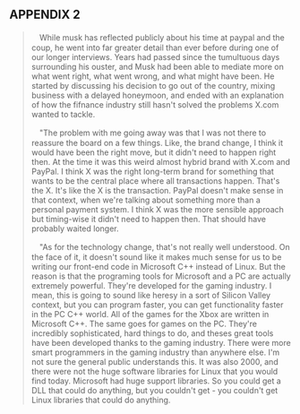 APPENDIX 2
---

>　While musk has reflected publicly about his time at paypal and the coup, he went into far greater detail than ever before during one of our longer interviews. Years had passed since the tumultuous days surrounding his ouster, and Musk had been able to mediate more on what went right, what went wrong, and what might have been. He started by discussing his decision to go out of the country, mixing business with a delayed honeymoon, and ended with an explanation of how the fifnance industry still hasn't solved the problems X.com wanted to tackle.
>
>　"The problem with me going away was that I was not there to reassure the board on a few things. Like, the brand change, I think it would have been the right move, but it didn't need to happen right then. At the time it was this weird almost hybrid brand with X.com and PayPal. I think X was the right long-term brand for something that wants to be the central place where all transactions happen. That's the X. It's like the X is the transaction. PayPal doesn't make sense in that context, when we're talking about something more than a personal payment system. I think X was the more sensible approach but timing-wise it didn't need to happen then. That should have probably waited longer.
>
>　"As for the technology change, that's not really well understood. On the face of it, it doesn't sound like it makes much sense for us to be writing our front-end code in Microsoft C++ instead of Linux. But the reason is that the programing tools for Microsoft and a PC are actually extremely powerful. They're developed for the gaming industry. I mean, this is going to sound like heresy in a sort of Silicon Valley context, but you can program faster, you can get functionality faster in the PC C++ world. All of the games for the Xbox are written in Microsoft C++. The same goes for games on the PC. They're incredibly sophisticated, hard things to do, and theses great tools have been developed thanks to the gaming industry. There were more smart programmers in the gaming industry than anywhere else. I'm not sure the general public understands this. It was also 2000, and there were not the huge software libraries for Linux that you would find today. Microsoft had huge support libraries. So you could get a DLL that could do anything, but you couldn't get - you couldn't get Linux libraries that could do anything.